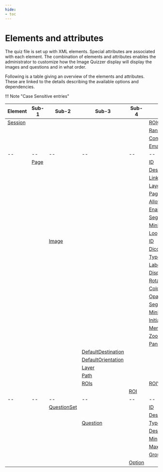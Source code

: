 ```yaml
---
hide:
- toc
---
```

# Elements and attributes

The quiz file is set up with XML elements. Special attributes are associated with 
each element. The combination of elements and attributes enables the administrator to customize
how the Image Quizzer display will display the images and questions and in what order.

Following is a table giving an overview of the elements and attributes.
These are linked to the details describing the available options and dependencies.


!!! Note "Case Sensitive entries"

|Element|Sub-1|Sub-2|Sub-3|Sub-4|Attribute|
|--|--|--|--|--|--|
|[Session](session/index.md)|||||[ROIColorFIle](session/roi_colorfile.md)|
||||||[RandomizePageGroups](session/randomize_page_groups.md)|
||||||[ContourVisibility](session/contour_visibility.md)|
||||||[EmailResultsTo](session/email.md)|
|--|--|--|--|--|--|
||[Page](page/index.md)||||[ID](page/id.md)|
||||||[Descriptor](page/descriptor.md)|
||||||[LinkViews](page/link_views.md)|
||||||[Layout](page/layout.md)|
||||||[PageGroup](page/pagegroup.md)|
||||||[AllowMultipleResponse](page/allow_multiple_response.md)|
||||||[EnableSegmentEditor](page/enable_segment_editor.md)|
||||||[SegmentRequiredOnAnyImage](page/segment_required_on_any_image.md)|
||||||[MinMarkupLinesRequiredOnAnyImage](page/min_markuplines_required_on_any_image.md)|
||||||[Loop](page/loop.md)|
|||[Image](image/index.md)|||[ID](image/id.md)|
||||||[DicomRead](image/dicom_read.md)|
||||||[Type](image/type.md)|
||||||[LabelMapID](image/labelmap_id.md)|
||||||[DisplayLabelMapID](image/display_labelmap_id.md)|
||||||[RotateToAcquisition](image/rotate_to_acquisition.md)|
||||||[ColorTable](image/color_table.md)|
||||||[Opacity](image/opacity.md)|
||||||[SegmentRequired](image/segment_required.md)|
||||||[MinMarkupLinesRequired](image/min_markuplines_required.md)|
||||||[InitialSliceOffset](image/initial_slice_offset.md)|
||||||[MergeLabelMaps](image/merge_labelmaps.md)|
||||||[ZoomFactor](image/zoom_factor.md)|
||||||[PanOrigin](image/pan_origin.md)|
||||[DefaultDestination](image/default_destination.md)|||
||||[DefaultOrientation](image/default_orientation.md)|||
||||[Layer](image/layer.md)|||
||||[Path](image/path.md)|||
||||[ROIs](image/rois/index.md)||[ROIVisibilityCode](image/rois/roi_visibility_code.md)|
|||||[ROI](image/rois/roi.md)||
|--|--|--|--|--|--|
|||[QuestionSet](questionset/index.md)|||[ID](questionset/id.md)|
||||||[Descriptor](questionset/descriptor.md)|
||||[Question](questionset/question/index.md)||[Type](questionset/question/type.md)|
||||||[Descriptor](questionset/question/descriptor.md)|
||||||[Min](questionset/question/min.md)|
||||||[Max](questionset/question/max.md)|
||||||[GroupLayout](questionset/question/group_layout.md)|
|||||[Option](questionset/question/option.md)||


